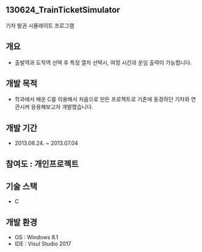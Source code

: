 ## 130624_TrainTicketSimulator
기차 발권 시뮬레이트 프로그램

## 개요
* 출발역과 도착역 선택 후 특정 열차 선택시, 여정 시간과 운임 출력이 가능합니다.
  
## 개발 목적
* 학과에서 배운 C를 이용해서 처음으로 만든 프로젝트로 기존에 동경하던 기차와 연관시켜 응용해보고자 개발했습니다.

## 개발 기간
* 2013.06.24. ~ 2013.07.04

## 참여도 : **개인프로젝트**

## 기술 스택
* C

## 개발 환경
* OS : Windows 8.1
* IDE : Visul Studio 2017
